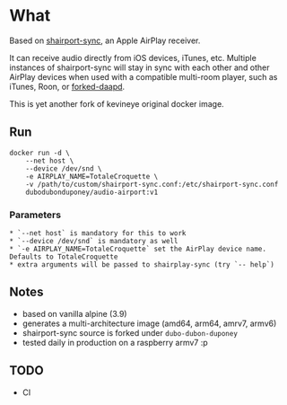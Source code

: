 # What

Based on [shairport-sync](https://github.com/mikebrady/shairport-sync), an Apple AirPlay receiver.

It can receive audio directly from iOS devices, iTunes, etc. Multiple instances of shairport-sync will stay in sync with each other and other AirPlay devices when used with a compatible multi-room player, such as iTunes, Roon, or [forked-daapd](https://github.com/jasonmc/forked-daapd).

This is yet another fork of kevineye original docker image.

## Run

```
docker run -d \
    --net host \
    --device /dev/snd \
    -e AIRPLAY_NAME=TotaleCroquette \
    -v /path/to/custom/shairport-sync.conf:/etc/shairport-sync.conf
    dubodubonduponey/audio-airport:v1
```

### Parameters

    * `--net host` is mandatory for this to work
    * `--device /dev/snd` is mandatory as well
    * `-e AIRPLAY_NAME=TotaleCroquette` set the AirPlay device name. Defaults to TotaleCroquette
    * extra arguments will be passed to shairplay-sync (try `-- help`)

## Notes

 * based on vanilla alpine (3.9)
 * generates a multi-architecture image (amd64, arm64, amrv7, armv6)
 * shairport-sync source is forked under `dubo-dubon-duponey`
 * tested daily in production on a raspberry armv7 :p

## TODO

 * CI
